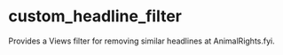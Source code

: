 # custom_headline_filter
Provides a Views filter for removing similar headlines at AnimalRights.fyi.
